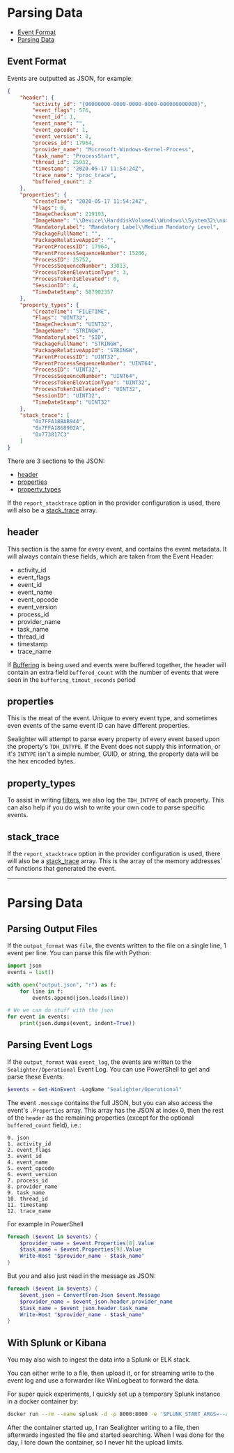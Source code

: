 # Parsing Data
 - [Event Format](#Event%20Format)
 - [Parsing Data](#Parsing%20Data)


## Event Format
Events are outputted as JSON, for example:
```json
{
    "header": {
        "activity_id": "{00000000-0000-0000-0000-000000000000}",
        "event_flags": 576,
        "event_id": 1,
        "event_name": "",
        "event_opcode": 1,
        "event_version": 3,
        "process_id": 17964,
        "provider_name": "Microsoft-Windows-Kernel-Process",
        "task_name": "ProcessStart",
        "thread_id": 25932,
        "timestamp": "2020-05-17 11:54:24Z",
        "trace_name": "proc_trace",
        "buffered_count": 2
    },
    "properties": {
        "CreateTime": "2020-05-17 11:54:24Z",
        "Flags": 0,
        "ImageChecksum": 219193,
        "ImageName": "\\Device\\HarddiskVolume4\\Windows\\System32\\notepad.exe",
        "MandatoryLabel": "Mandatory Label\\Medium Mandatory Level",
        "PackageFullName": "",
        "PackageRelativeAppId": "",
        "ParentProcessID": 17964,
        "ParentProcessSequenceNumber": 15206,
        "ProcessID": 25752,
        "ProcessSequenceNumber": 33013,
        "ProcessTokenElevationType": 3,
        "ProcessTokenIsElevated": 0,
        "SessionID": 4,
        "TimeDateStamp": 587902357
    },
    "property_types": {
        "CreateTime": "FILETIME",
        "Flags": "UINT32",
        "ImageChecksum": "UINT32",
        "ImageName": "STRINGW",
        "MandatoryLabel": "SID",
        "PackageFullName": "STRINGW",
        "PackageRelativeAppId": "STRINGW",
        "ParentProcessID": "UINT32",
        "ParentProcessSequenceNumber": "UINT64",
        "ProcessID": "UINT32",
        "ProcessSequenceNumber": "UINT64",
        "ProcessTokenElevationType": "UINT32",
        "ProcessTokenIsElevated": "UINT32",
        "SessionID": "UINT32",
        "TimeDateStamp": "UINT32"
    },
    "stack_trace": [
        "0x7FFA18BAB944",
        "0x7FFA1868902A",
        "0x773817C3"
    ]
}
```


There are 3 sections to the JSON:
 - [header](#header)
 - [properties](#properties)
 - [property_types](#property_types)

If the `report_stacktrace` option in the provider configuration is used,
there will also be a [stack_trace](#stack_trace) array.


## header
This section is the same for every event, and contains the event metadata.
It will always contain these fields, which are taken from the Event Header:
- activity_id
- event_flags
- event_id
- event_name
- event_opcode
- event_version
- process_id
- provider_name
- task_name
- thread_id
- timestamp
- trace_name

If [Buffering](BUFFERING.md) is being used and events were buffered together,
the header will contain an extra field `buffered_count` with the number of events
that were seen in the `buffering_timout_seconds` period

## properties
This is the meat of the event. Unique to every event type, and sometimes even events of the same event ID can have different properties.

Sealighter will attempt to parse every property of every event based upon the property's `TDH_INTYPE`. If the Event does not supply this information, or it's `INTYPE` isn't a simple number, GUID, or string, the property data will be the hex encoded bytes.

## property_types
To assist in writing [filters](FILTERING.md), we also log the `TDH_INTYPE` of each property. This can also help if you do wish to write your own code to parse specific events.

## stack_trace
If the `report_stacktrace` option in the provider configuration is used,
there will also be a [stack_trace](#stack_trace) array. This is the array of the memory addresses`
of functions that generated the event.


_____________


# Parsing Data

## Parsing Output Files
If the `output_format` was `file`, the events written to the file on a single line, 1 event per line. You can parse this file with Python:
```python
import json
events = list()

with open("output.json", "r") as f:
    for line in f:
        events.append(json.loads(line))

# We we can do stuff with the json
for event in events:
    print(json.dumps(event, indent=True))

```

## Parsing Event Logs
If the `output_format` was `event_log`, the events are written to the `Sealighter/Operational` Event Log. You can use PowerShell to get and parse these Events:
```powershell
$events = Get-WinEvent -LogName "Sealighter/Operational"
```

The event `.message` contains the full JSON, but you can also access the event's `.Properties` array.
This array has the JSON at index 0, then the rest of the `header` as the remaining properties (except for the optional `buffered_count` field), i.e.:
```
0. json
1. activity_id
2. event_flags
3. event_id
4. event_name
5. event_opcode
6. event_version
7. process_id
8. provider_name
9. task_name
10. thread_id
11. timestamp
12. trace_name
```
For example in PowerShell
```powershell
foreach ($event in $events) {
    $provider_name = $event.Properties[8].Value
    $task_name = $event.Properties[9].Value
    Write-Host "$provider_name - $task_name"
}
```
But you and also just read in the message as JSON:
```powershell
foreach ($event in $events) {
    $event_json = ConvertFrom-Json $event.Message
    $provider_name = $event_json.header.provider_name
    $task_name = $event_json.header.task_name
    Write-Host "$provider_name - $task_name"
}
```


## With Splunk or Kibana
You may also wish to ingest the data into a Splunk or ELK stack.

You can either write to a file, then upload it, or for streaming write to the event log and use a forwarder like WinLogbeat to forward the data.


For super quick experiments, I quickly set up a temporary Splunk instance in a docker container by:
```bash
docker run --rm --name splunk -d -p 8000:8000 -e 'SPLUNK_START_ARGS=--accept-license' -e 'SPLUNK_PASSWORD=sealighter' splunk/splunk:latest
```
After the container started up, I ran Sealighter writing to a file, then afterwards ingested the file and started searching. When I was done for the day, I tore down the container, so I never hit the upload limits.
